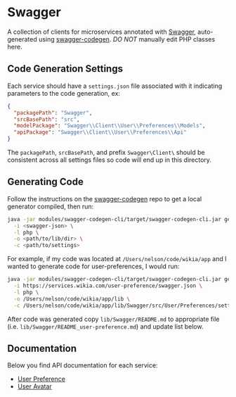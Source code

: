 # Swagger
A collection of clients for microservices annotated with [Swagger](http://swagger.io/), auto-generated using [swagger-codegen](https://github.com/swagger-api/swagger-codegen). *DO NOT* manually edit PHP classes here.

## Code Generation Settings
Each service should have a `settings.json` file associated with it indicating parameters to the code generation, ex:
```json
{
  "packagePath": "Swagger",
  "srcBasePath": "src",
  "modelPackage": "Swagger\\Client\\User\\Preferences\\Models",
  "apiPackage": "Swagger\\Client\\User\\Preferences\\Api"
}
```

The `packagePath`, `srcBasePath`, and prefix `Swagger\Client\` should be consistent across all settings files so code will end up in this directory.

## Generating Code
Follow the instructions on the [swagger-codegen](https://github.com/swagger-api/swagger-codegen) repo to get a local generator compiled, then run:

```bash
java -jar modules/swagger-codegen-cli/target/swagger-codegen-cli.jar generate \
  -i <swagger-json> \
  -l php \
  -o <path/to/lib/dir> \
  -c <path/to/settings>
```

For example, if my code was located at `/Users/nelson/code/wikia/app` and I wanted to generate code for user-preferences, I would run:

```bash
java -jar modules/swagger-codegen-cli/target/swagger-codegen-cli.jar generate \
  -i https://services.wikia.com/user-preference/swagger.json \
  -l php \
  -o /Users/nelson/code/wikia/app/lib \
  -c /Users/nelson/code/wikia/app/lib/Swagger/src/User/Preferences/settings.json
```

After code was generated copy `lib/Swagger/README.md` to appropriate file (i.e. `lib/Swagger/README_user-preference.md`) and update list below.

## Documentation
Below you find API documentation for each service:
* [User Preference](README_user-preference.md)
* [User Avatar](README_user-avatar.md)
